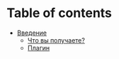 # Table of contents

* [Введение](README.md)
    * [Что вы получаете?](what_do_you_get.md)
    * [Плагин](the_plugin.md)